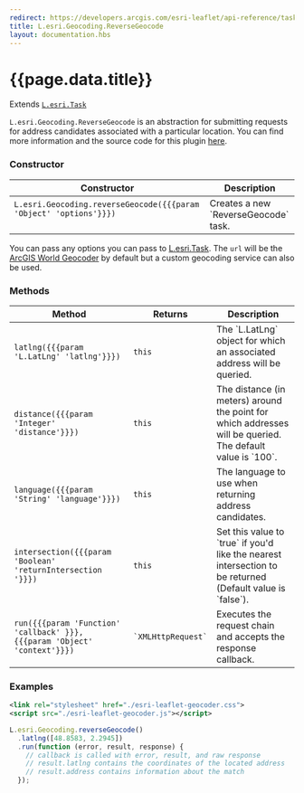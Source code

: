 ```yaml
---
redirect: https://developers.arcgis.com/esri-leaflet/api-reference/tasks/reverse-geocode/
title: L.esri.Geocoding.ReverseGeocode
layout: documentation.hbs
---
```


# {{page.data.title}}

Extends [`L.esri.Task`]({{assets}}api-reference/tasks/task.html)

`L.esri.Geocoding.ReverseGeocode` is an abstraction for submitting requests for address candidates associated with a particular location.  You can find more information and the source code for this plugin [here](https://github.com/Esri/esri-leaflet-geocoder).

### Constructor

<table>
    <thead>
        <tr>
            <th>Constructor</th>
            <th>Description</th>
        </tr>
    </thead>
    <tbody>
        <tr>
            <td>
            <code>L.esri.Geocoding.reverseGeocode({{{param 'Object' 'options'}}})</code><br><br>
            </td>
            <td>Creates a new `ReverseGeocode` task.</td>
        </tr>
    </tbody>
</table>

You can pass any options you can pass to [L.esri.Task](task.html). The `url` will be the [ArcGIS World Geocoder](https://developers.arcgis.com/rest/geocode/api-reference/overview-world-geocoding-service.htm) by default but a custom geocoding service can also be used.


### Methods

<table>
    <thead>
        <tr>
            <th>Method</th>
            <th>Returns</th>
            <th>Description</th>
        </tr>
    </thead>
    <tbody>
        <tr>
            <td><code>latlng({{{param 'L.LatLng' 'latlng'}}})</code></td>
            <td><code>this</code></td>
            <td>The `L.LatLng` object for which an associated address will be queried.
            </td>
        </tr>
        <tr>
            <td><code>distance({{{param 'Integer' 'distance'}}})</code></td>
            <td><code>this</code></td>
            <td>The distance (in meters) around the point for which addresses will be queried.  The default value is `100`.
            </td>
        </tr>
        <tr>
            <td><code>language({{{param 'String' 'language'}}})</code></td>
            <td><code>this</code></td>
            <td>The language to use when returning address candidates.
            </td>
        </tr>
        <tr>
            <td><code>intersection({{{param 'Boolean' 'returnIntersection '}}})</code></td>
            <td><code>this</code></td>
            <td>Set this value to `true` if you'd like the nearest intersection to be returned (Default value is `false`).
            </td>
        </tr>
        <tr>
            <td><code>run({{{param 'Function' 'callback' }}}, {{{param 'Object' 'context'}}})</code></td>
            <td><code>`XMLHttpRequest`</code></td>
            <td>Executes the request chain and accepts the response callback.
            </td>
        </tr>
    </tbody>
</table>

### Examples

```xml
<link rel="stylesheet" href="./esri-leaflet-geocoder.css">
<script src="./esri-leaflet-geocoder.js"></script>
```

```js
L.esri.Geocoding.reverseGeocode()
  .latlng([48.8583, 2.2945])
  .run(function (error, result, response) {
    // callback is called with error, result, and raw response
    // result.latlng contains the coordinates of the located address
    // result.address contains information about the match
  });
```
